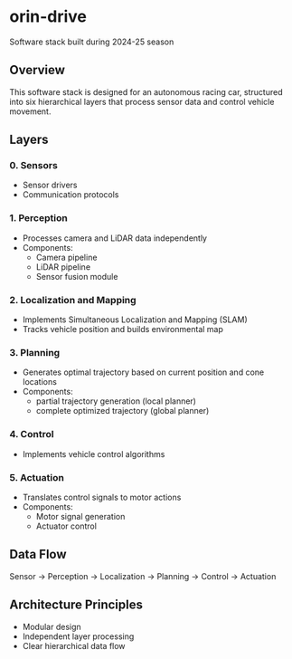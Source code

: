 # orin-drive
Software stack built during 2024-25 season

## Overview
This software stack is designed for an autonomous racing car, structured into six hierarchical layers that process sensor data and control vehicle movement.

## Layers

### 0. Sensors
- Sensor drivers
- Communication protocols

### 1. Perception
- Processes camera and LiDAR data independently
- Components:
  - Camera pipeline
  - LiDAR pipeline
  - Sensor fusion module

### 2. Localization and Mapping
- Implements Simultaneous Localization and Mapping (SLAM)
- Tracks vehicle position and builds environmental map

### 3. Planning
- Generates optimal trajectory based on current position and cone locations
- Components:
  - partial trajectory generation (local planner)
  - complete optimized trajectory (global planner)

### 4. Control
- Implements vehicle control algorithms

### 5. Actuation
- Translates control signals to motor actions
- Components:
  - Motor signal generation
  - Actuator control

## Data Flow
Sensor → Perception → Localization → Planning → Control → Actuation

## Architecture Principles
- Modular design
- Independent layer processing
- Clear hierarchical data flow